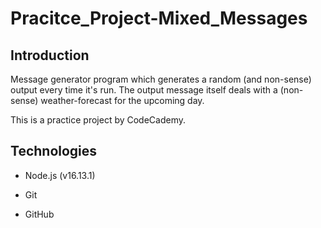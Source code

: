 # Pracitce_Project-Mixed_Messages

## Introduction

Message generator program which generates a random (and non-sense) output every time it's run. The output message itself deals with a (non-sense) weather-forecast for the upcoming day.

This is a practice project by CodeCademy.

## Technologies

- Node.js (v16.13.1)

- Git

- GitHub